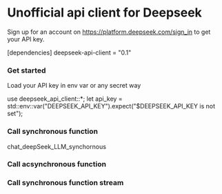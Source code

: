 # Unofficial api client for Deepseek 
Sign up for an account on https://platform.deepseek.com/sign_in to get your API key.

[dependencies]
deepseek-api-client = "0.1"

### Get started
Load your API key in env var or any secret way 

use deepseek_api_client::*;
let api_key = std::env::var("DEEPSEEK_API_KEY").expect("$DEEPSEEK_API_KEY is not set");

### Call synchronous function
chat_deepSeek_LLM_synchornous 

### Call acsynchronous function

### Call synchronous function stream